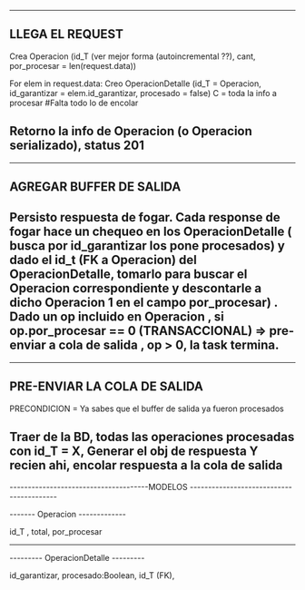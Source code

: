 

-----------------------------------------------------------------------------------
LLEGA EL REQUEST
-----------------------------------------------------------------------------------

Crea Operacion (id_T (ver mejor forma (autoincremental ??), cant, por_procesar =  len(request.data)) 

For elem in request.data:
  Creo OperacionDetalle (id_T = Operacion, id_garantizar = elem.id_garantizar, procesado = false)
  C = toda la info a procesar 
  #Falta todo lo de encolar

Retorno la info de Operacion (o Operacion serializado), status 201
-----------------------------------------------------------------------------------


-----------------------------------------------------------------------------------
AGREGAR BUFFER DE SALIDA
-----------------------------------------------------------------------------------
Persisto respuesta de fogar.
Cada response de fogar hace un chequeo en los OperacionDetalle ( busca por id_garantizar los pone procesados) y dado el id_t (FK a Operacion) del OperacionDetalle, tomarlo para buscar el Operacion correspondiente y descontarle a dicho Operacion 1 en el campo por_procesar) .
Dado un op incluido en Operacion , si op.por_procesar == 0 (TRANSACCIONAL) => pre-enviar a cola de salida , op > 0, la task termina.
-----------------------------------------------------------------------------------



-----------------------------------------------------------------------------------
PRE-ENVIAR LA COLA DE SALIDA
-----------------------------------------------------------------------------------
PRECONDICION = Ya sabes que el buffer de salida ya fueron procesados

Traer de la BD, todas las operaciones procesadas con id_T = X,
Generar el obj de respuesta
Y recien ahi, encolar respuesta a la cola de salida
-----------------------------------------------------------------------------------


--------------------------------------MODELOS -----------------------------------------

------- Operacion  -------------

id_T , total, por_procesar

-----------------------------------------------------

--------- OperacionDetalle ---------

id_garantizar, procesado:Boolean, id_T (FK), 




